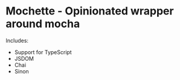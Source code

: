 # Mochette - Opinionated wrapper around mocha

Includes:

- Support for TypeScript
- JSDOM
- Chai
- Sinon
